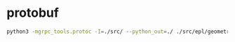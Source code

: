 # protobuf

```bash
python3 -mgrpc_tools.protoc -I=./src/ --python_out=./ ./src/epl/geometry.proto  ./src/epl/stac.proto
```
